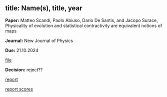 title: Name(s), title, year
---

**Paper:**  Matteo Scandi, Paolo Abiuso, Dario De Santis, and Jacopo Surace, Physicality of evolution and statistical contractivity are equivalent notions of maps 
 
**Journal:** New Journal of Physics

**Due:** 21.10.2024

[file](REF_scandi2024/file.pdf)


**Decision:** reject??


[report](REF_scandi2024/report.pdf)

[report scores](REF_scandi2024/report_njp.pdf)


